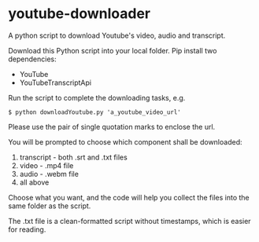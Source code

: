 # youtube-downloader
A python script to download Youtube's video, audio and transcript.

Download this Python script into your local folder. Pip install two dependencies: 
- YouTube
- YouTubeTranscriptApi

Run the script to complete the downloading tasks, e.g.

`$ python downloadYoutube.py 'a_youtube_video_url'`

Please use the pair of single quotation marks to enclose the url.

You will be prompted to choose which component shall be downloaded:
1. transcript - both .srt and .txt files
2. video - .mp4 file
3. audio - .webm file
4. all above

Choose what you want, and the code will help you collect the files into the same folder as the script.

The .txt file is a clean-formatted script without timestamps, which is easier for reading.
